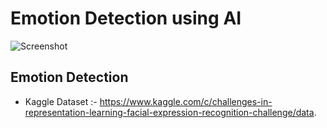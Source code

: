 # Emotion Detection using AI
![Screenshot](emotion.png)

## Emotion Detection

- Kaggle Dataset :- https://www.kaggle.com/c/challenges-in-representation-learning-facial-expression-recognition-challenge/data.

